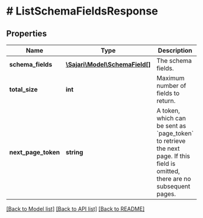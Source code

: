 # # ListSchemaFieldsResponse

## Properties

| Name                | Type                                              | Description                                                                                                                              | Notes      |
| ------------------- | ------------------------------------------------- | ---------------------------------------------------------------------------------------------------------------------------------------- | ---------- |
| **schema_fields**   | [**\Sajari\Model\SchemaField[]**](SchemaField.md) | The schema fields.                                                                                                                       | [optional] |
| **total_size**      | **int**                                           | Maximum number of fields to return.                                                                                                      | [optional] |
| **next_page_token** | **string**                                        | A token, which can be sent as &#x60;page_token&#x60; to retrieve the next page. If this field is omitted, there are no subsequent pages. | [optional] |

[[Back to Model list]](../../README.md#models) [[Back to API list]](../../README.md#endpoints) [[Back to README]](../../README.md)
